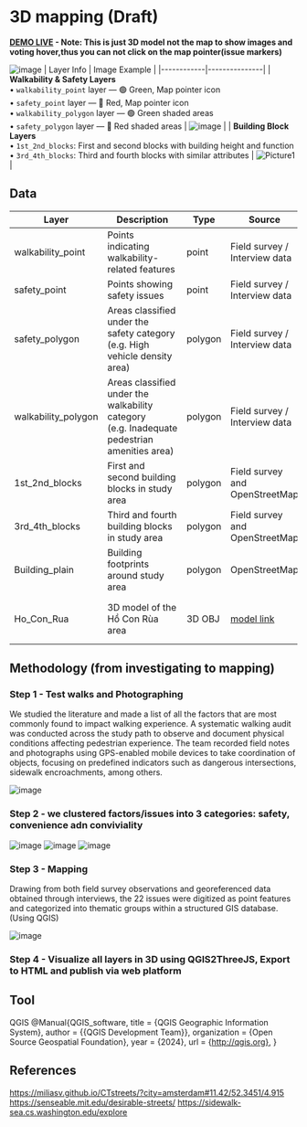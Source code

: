# 3D mapping (Draft) 
**[DEMO LIVE](https://alicepham01.github.io/HCR-3D-Visualization/) - Note: This is just 3D model not the map to show images and voting hover,thus you can not click on the map pointer(issue markers)**

![image](https://github.com/user-attachments/assets/b0893997-1372-4c58-ba02-e5a22e71c0b2)
| Layer Info | Image Example |
|------------|---------------|
| **Walkability & Safety Layers**<br>• `walkability_point` layer — 🟢 Green, Map pointer icon<br>• `safety_point` layer — 🔴 Red, Map pointer icon<br>• `walkability_polygon` layer — 🟢 Green shaded areas<br>• `safety_polygon` layer — 🔴 Red shaded areas | ![image](https://github.com/user-attachments/assets/71fdf0de-9daf-4d31-a824-093e792a8d76) |
| **Building Block Layers**<br>• `1st_2nd_blocks`: First and second blocks with building height and function<br>• `3rd_4th_blocks`: Third and fourth blocks with similar attributes | ![Picture1](https://github.com/user-attachments/assets/13e91a51-8fb2-4afc-b715-76ff810bea5d) |


## Data  
| Layer               | Description                                                                                 | Type     | Source                                                                                                                                                                                                                                                                       | Attributes                                 |
|---------------------|---------------------------------------------------------------------------------------------|----------|-------------------------------------------------------------------------------------------------------------------------------------------------------------------------------------------------------------------------------------------------------------------------------|--------------------------------------------|
| walkability_point   | Points indicating walkability-related features                                              | point    | Field survey / Interview data                                                                                                                                                                                                                                                | [Category2Id](Import_template.csv)            |
| safety_point        | Points showing safety issues                                                                | point    | Field survey / Interview data                                                                                                                                                                                                                                                | [Category1Id](Import_template.csv)      |
| safety_polygon      | Areas classified under the safety category (e.g. High vehicle density area)                 | polygon  | Field survey / Interview data                                                                                                                                                                                                                                                | [Category1Id](Import_template.csv)    |
| walkability_polygon | Areas classified under the walkability category (e.g. Inadequate pedestrian amenities area) | polygon  | Field survey / Interview data                                                                                                                                                                                                                                                | [Category2Id](Import_template.csv)           |
| 1st_2nd_blocks      | First and second building blocks in study area                                              | polygon  | Field survey and OpenStreetMap                                                                                                                                                                                                                                               | building_height, building_function         |
| 3rd_4th_blocks      | Third and fourth building blocks in study area                                              | polygon  | Field survey and OpenStreetMap                                                                                                                                                                                                                                               | building_height, building_function         |
| Building_plain      | Building footprints around study area                                                       | polygon  | OpenStreetMap                                                                                                                                                                                                                                                                | Basic geometry only                        |
| Ho_Con_Rua          | 3D model of the Hồ Con Rùa area                                                             | 3D OBJ   | [model link](https://embed-3dwarehouse-classic.sketchup.com/model/240d196d-e025-4c86-bd1f-dbd7f9c46f73/Turtle-Lake-Ho-Chi-Minh-city-H%E1%BB%93-Con-R%C3%B9a) | Mesh geometry, texture, landmark elements  |

## Methodology (from investigating to mapping)

### Step 1 - Test walks and Photographing
We studied the literature and made a list of all the factors that are most commonly found to impact walking experience. A systematic walking audit was conducted across the study path to observe and document physical conditions affecting pedestrian experience. The team recorded field notes and photographs using GPS-enabled mobile devices to take coordination of objects, focusing on predefined indicators such as dangerous intersections, sidewalk encroachments, among others.

![image](https://github.com/user-attachments/assets/42fee24e-2e03-498e-890b-bfa5080fed5d)

### Step 2 - we clustered factors/issues into 3 categories: safety, convenience adn conviviality
![image](https://github.com/user-attachments/assets/b54e6822-b9fa-45fe-86d6-c749feca4e79)
![image](https://github.com/user-attachments/assets/19752d4b-659f-4e40-8966-be3ec4878c77)
![image](https://github.com/user-attachments/assets/cbeb6e5a-38bf-4bb2-9925-7bc42d65b15c)
### Step 3 - Mapping 
Drawing from both field survey observations and georeferenced data obtained through interviews, the 22 issues were digitized as point features and categorized into thematic groups within a structured GIS database. (Using QGIS)

![image](https://github.com/user-attachments/assets/9763f4c7-dd41-459c-ab97-dba9c08d4311)
### Step 4 - 	Visualize all layers in 3D using QGIS2ThreeJS, Export to HTML and publish via web platform
## Tool
QGIS 
@Manual{QGIS_software,
  title        = {QGIS Geographic Information System},
  author       = {{QGIS Development Team}},
  organization = {Open Source Geospatial Foundation},
  year         = {2024},
  url          = {http://qgis.org},
}
## References 
https://miliasv.github.io/CTstreets/?city=amsterdam#11.42/52.3451/4.915
https://senseable.mit.edu/desirable-streets/
https://sidewalk-sea.cs.washington.edu/explore

